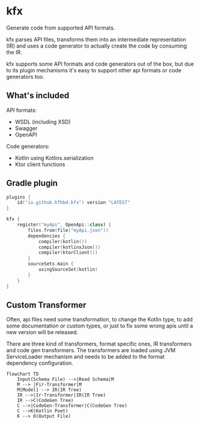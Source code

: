 # kfx

Generate code from supported API formats.

kfx parses API files, transforms them into an intermediate representation (IR) and uses a code generator to actually
create the code by consuming the IR.

kfx supports some API formats and code generators out of the box, but due to its plugin mechanisms it's easy to support
other api formats or code generators too.

## What's included

API formats:

- WSDL (including XSD)
- Swagger
- OpenAPI

Code generators:

- Kotlin using Kotlinx.serialization
- Ktor client functions

## Gradle plugin

```kotlin
plugins {
    id("io.github.hfhbd.kfx") version "LATEST"
}

kfx {
    register("myApi", OpenApi::class) {
        files.from(file("myApi.json"))
        dependencies {
            compiler(kotlin())
            compiler(kotlinxJson())
            compiler(ktorClient())
        }
        sourceSets.main {
            usingSourceSet(kotlin)
        }
    }
}
```

## Custom Transformer

Often, api files need some transformation, to change the Kotlin type, to add some documentation or custom types, or just
to fix some wrong apis until a new version will be released.

There are three kind of transformers, format specific ones, IR transformers and code gen transformers.
The transformers are loaded using JVM ServiceLoader mechanism and needs to be added to the format dependency
configuration.

```mermaid
flowchart TD
    Input(Schema File) -->|Read Schema|M
    M --> |Fir-Transformer|M
    M[Model] --> IR(IR Tree)
    IR -->|Ir-Transformer|IR(IR Tree)
    IR -->C(CodeGen Tree)
    C -->|CodeGen-Transformer|C(CodeGen Tree)
    C -->K(Kotlin Poet)
    K --> O(Output File)
```
